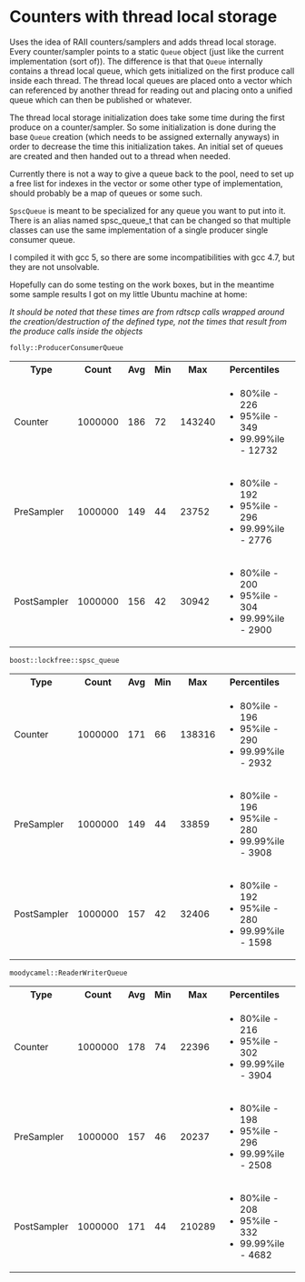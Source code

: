 # Counters with thread local storage

Uses the idea of RAII counters/samplers and adds thread local storage. Every counter/sampler points to a static `Queue` object (just like the current implementation (sort of)). The difference is that that `Queue` internally contains a thread local queue, which gets initialized on the first produce call inside each thread. The thread local queues are placed onto a vector which can referenced by another thread for reading out and placing onto a unified queue which can then be published or whatever.

The thread local storage initialization does take some time during the first produce on a counter/sampler. So some initialization is done during the base `Queue` creation (which needs to be assigned externally anyways) in order to decrease the time this initialization takes. An initial set of queues are created and then handed out to a thread when needed.

Currently there is not a way to give a queue back to the pool, need to set up a free list for indexes in the vector or some other type of implementation, should probably be a map of queues or some such.

`SpscQueue` is meant to be specialized for any queue you want to put into it. There is an alias named spsc_queue_t that can be changed so that multiple classes can use the same implementation of a single producer single consumer queue.

I compiled it with gcc 5, so there are some incompatibilities with gcc 4.7, but they are not unsolvable.

Hopefully can do some testing on the work boxes, but in the meantime some sample results I got on my little Ubuntu machine at home:

*It should be noted that these times are from rdtscp calls wrapped around the creation/destruction of the defined type, not the times that result from the produce calls inside the objects*

`folly::ProducerConsumerQueue`
<table>
  <tbody>
    <tr>
      <th>Type</th>
      <th>Count</th>
      <th>Avg</th>
      <th>Min</th>
      <th>Max</th>
      <th>Percentiles</th>
      <th>Outliers</th>
    </tr>
    <tr>
      <td>Counter</td>
      <td>1000000</td>
      <td>186</td>
      <td>72</td>
      <td>143240</td>
      <td>
        <ul>
          <li>80%ile - 226</li><li>95%ile - 349</li><li>99.99%ile - 12732</li>
        </ul>
      </td>
      <td>
        <ul>
          <li>112781</li><li>135008</li><li>143240</li>
        </ul>
      </td>
    </tr>
    <tr>
      <td>PreSampler</td>
      <td>1000000</td>
      <td>149</td>
      <td>44</td>
      <td>23752</td>
      <td>
        <ul>
          <li>80%ile - 192</li><li>95%ile - 296</li><li>99.99%ile - 2776</li>
        </ul>
      </td>
      <td>
        <ul>
          <li>21056</li><li>21367</li><li>23752</li>
        </ul>
      </td>
    </tr>
    <tr>
      <td>PostSampler</td>
      <td>1000000</td>
      <td>156</td>
      <td>42</td>
      <td>30942</td>
      <td>
        <ul>
          <li>80%ile - 200</li><li>95%ile - 304</li><li>99.99%ile - 2900</li>
        </ul>
      </td>
      <td>
        <ul>
          <li>22164</li><li>23530</li><li>30942</li>
        </ul>
      </td>
    </tr>
  </tbody>
</table>

`boost::lockfree::spsc_queue`
<table>
  <tbody>
    <tr>
      <th>Type</th>
      <th>Count</th>
      <th>Avg</th>
      <th>Min</th>
      <th>Max</th>
      <th>Percentiles</th>
      <th>Outliers</th>
    </tr>
    <tr>
      <td>Counter</td>
      <td>1000000</td>
      <td>171</td>
      <td>66</td>
      <td>138316</td>
      <td>
        <ul>
          <li>80%ile - 196</li><li>95%ile - 290</li><li>99.99%ile - 2932</li>
        </ul>
      </td>
      <td>
        <ul>
          <li>121004</li><li>123996</li><li>138316</li>
        </ul>
      </td>
    </tr>
    <tr>
      <td>PreSampler</td>
      <td>1000000</td>
      <td>149</td>
      <td>44</td>
      <td>33859</td>
      <td>
        <ul>
          <li>80%ile - 196</li><li>95%ile - 280</li><li>99.99%ile - 3908</li>
        </ul>
      </td>
      <td>
        <ul>
          <li>26953</li><li>29852</li><li>33859</li>
        </ul>
      </td>
    </tr>
    <tr>
      <td>PostSampler</td>
      <td>1000000</td>
      <td>157</td>
      <td>42</td>
      <td>32406</td>
      <td>
        <ul>
          <li>80%ile - 192</li><li>95%ile - 280</li><li>99.99%ile - 1598</li>
        </ul>
      </td>
      <td>
        <ul>
          <li>19353</li><li>22096</li><li>32406</li>
        </ul>
      </td>
    </tr>
  </tbody>
</table>

`moodycamel::ReaderWriterQueue`
<table>
  <tbody>
    <tr>
      <th>Type</th>
      <th>Count</th>
      <th>Avg</th>
      <th>Min</th>
      <th>Max</th>
      <th>Percentiles</th>
      <th>Outliers</th>
    </tr>
    <tr>
      <td>Counter</td>
      <td>1000000</td>
      <td>178</td>
      <td>74</td>
      <td>22396</td>
      <td>
        <ul>
          <li>80%ile - 216</li><li>95%ile - 302</li><li>99.99%ile - 3904</li>
        </ul>
      </td>
      <td>
        <ul>
          <li>20424</li><li>20924</li><li>22396</li>
        </ul>
      </td>
    </tr>
    <tr>
      <td>PreSampler</td>
      <td>1000000</td>
      <td>157</td>
      <td>46</td>
      <td>20237</td>
      <td>
        <ul>
          <li>80%ile - 198</li><li>95%ile - 296</li><li>99.99%ile - 2508</li>
        </ul>
      </td>
      <td>
        <ul>
          <li>19648</li><li>19992</li><li>20237</li>
        </ul>
      </td>
    </tr>
    <tr>
      <td>PostSampler</td>
      <td>1000000</td>
      <td>171</td>
      <td>44</td>
      <td>210289</td>
      <td>
        <ul>
          <li>80%ile - 208</li><li>95%ile - 332</li><li>99.99%ile - 4682</li>
        </ul>
      </td>
      <td>
        <ul>
          <li>128684</li><li>136808</li><li>210289</li>
        </ul>
      </td>
    </tr>
  </tbody>
</table>
